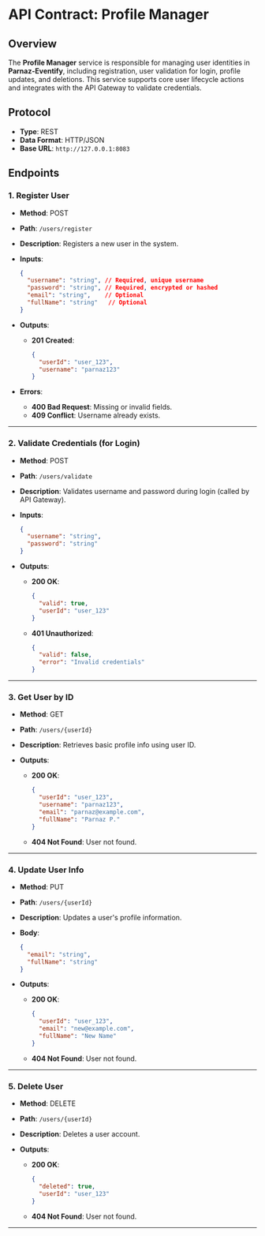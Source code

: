 # API Contract: Profile Manager

## Overview

The **Profile Manager** service is responsible for managing user identities in **Parnaz-Eventify**, including registration, user validation for login, profile updates, and deletions. This service supports core user lifecycle actions and integrates with the API Gateway to validate credentials.

## Protocol

* **Type**: REST
* **Data Format**: HTTP/JSON
* **Base URL**: `http://127.0.0.1:8083`

## Endpoints

### 1. Register User

* **Method**: POST
* **Path**: `/users/register`
* **Description**: Registers a new user in the system.
* **Inputs**:

  ```json
  {
    "username": "string", // Required, unique username
    "password": "string", // Required, encrypted or hashed
    "email": "string",    // Optional
    "fullName": "string"   // Optional
  }
  ```
* **Outputs**:

  * **201 Created**:

    ```json
    {
      "userId": "user_123",
      "username": "parnaz123"
    }
    ```
* **Errors**:

  * **400 Bad Request**: Missing or invalid fields.
  * **409 Conflict**: Username already exists.

---

### 2. Validate Credentials (for Login)

* **Method**: POST
* **Path**: `/users/validate`
* **Description**: Validates username and password during login (called by API Gateway).
* **Inputs**:

  ```json
  {
    "username": "string",
    "password": "string"
  }
  ```
* **Outputs**:

  * **200 OK**:

    ```json
    {
      "valid": true,
      "userId": "user_123"
    }
    ```
  * **401 Unauthorized**:

    ```json
    {
      "valid": false,
      "error": "Invalid credentials"
    }
    ```

---

### 3. Get User by ID

* **Method**: GET
* **Path**: `/users/{userId}`
* **Description**: Retrieves basic profile info using user ID.
* **Outputs**:

  * **200 OK**:

    ```json
    {
      "userId": "user_123",
      "username": "parnaz123",
      "email": "parnaz@example.com",
      "fullName": "Parnaz P."
    }
    ```
  * **404 Not Found**: User not found.

---

### 4. Update User Info

* **Method**: PUT
* **Path**: `/users/{userId}`
* **Description**: Updates a user's profile information.
* **Body**:

  ```json
  {
    "email": "string",
    "fullName": "string"
  }
  ```
* **Outputs**:

  * **200 OK**:

    ```json
    {
      "userId": "user_123",
      "email": "new@example.com",
      "fullName": "New Name"
    }
    ```
  * **404 Not Found**: User not found.

---

### 5. Delete User

* **Method**: DELETE
* **Path**: `/users/{userId}`
* **Description**: Deletes a user account.
* **Outputs**:

  * **200 OK**:

    ```json
    {
      "deleted": true,
      "userId": "user_123"
    }
    ```
  * **404 Not Found**: User not found.

---

